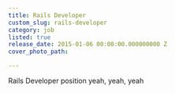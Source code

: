 ```yaml
---
title: Rails Developer
custom_slug: rails-developer
category: job
listed: true
release_date: 2015-01-06 00:00:00.000000000 Z
cover_photo_path: 

---
```

Rails Developer position yeah, yeah, yeah